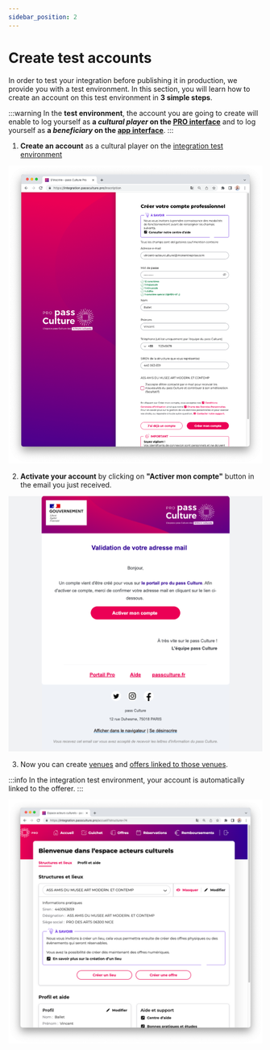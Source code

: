 ```yaml
---
sidebar_position: 2
---
```


# Create test accounts

In order to test your integration before publishing it in production, we provide you with a test environment.
In this section, you will learn how to create an account on this test environment in **3 simple steps**.

:::warning
In the **test environment**, the account you are going to create will enable to log yourself as **a *cultural player* on the [PRO interface](https://integration.passculture.pro/connexion?de=%2F)** and to log yourself as **a *beneficiary* on the [app interface](https://integration.passculture.app/accueil)**.
:::

1. **Create an account** as a cultural player on the [integration test environment](https://integration.passculture.pro/inscription)

![Create account step 1](./img/create_account_step_1.png)

2. **Activate your account** by clicking on **"Activer mon compte"** button in the email you just received.

![Create account step 2](./img/create_account_step_2.png)

3. Now you can create [venues](https://aide.passculture.app/hc/fr/articles/4411992075281--Acteurs-Culturels-Comment-cr%C3%A9er-un-lieu-) and [offers linked to those venues](https://aide.passculture.app/hc/fr/articles/4412007248145).

:::info
In the integration test environment, your account is automatically linked to the offerer.
:::

![Create account step 3](./img/create_account_step_3.png)